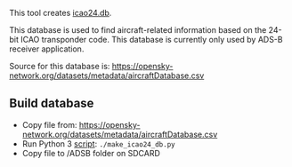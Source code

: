 This tool creates [icao24.db](https://github.com/eried/portapack-mayhem/blob/next/sdcard/ADSB/icao24.db).
 
This database is used to find aircraft-related information based on the 24-bit ICAO transponder code.
This database is currently only used by ADS-B receiver application. 

Source for this database is:
https://opensky-network.org/datasets/metadata/aircraftDatabase.csv

## Build database
 * Copy file from: https://opensky-network.org/datasets/metadata/aircraftDatabase.csv
 * Run Python 3 [script](https://github.com/eried/portapack-mayhem/blob/next/firmware/tools/make_airlines_db/make_icao24_db.py): `./make_icao24_db.py` 
 * Copy file to /ADSB folder on SDCARD
